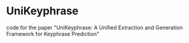 # UniKeyphrase
code for the paper "UniKeyphrase: A Unified Extraction and Generation Framework for Keyphrase Prediction"
